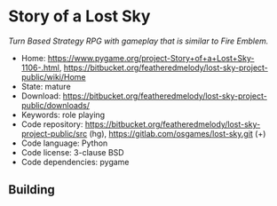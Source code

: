 # Story of a Lost Sky

_Turn Based Strategy RPG with gameplay that is similar to Fire Emblem._

- Home: https://www.pygame.org/project-Story+of+a+Lost+Sky-1106-.html, https://bitbucket.org/featheredmelody/lost-sky-project-public/wiki/Home
- State: mature
- Download: https://bitbucket.org/featheredmelody/lost-sky-project-public/downloads/
- Keywords: role playing
- Code repository: https://bitbucket.org/featheredmelody/lost-sky-project-public/src (hg), https://gitlab.com/osgames/lost-sky.git (+)
- Code language: Python
- Code license: 3-clause BSD
- Code dependencies: pygame

## Building
